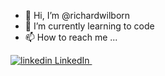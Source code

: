 - 👋 Hi, I’m @richardwilborn
- 🌱 I’m currently learning to code
- 📫 How to reach me ...
<p>
  <a href="https://www.linkedin.com/in/RichardDWilborn" rel="nofollow noreferrer">
    <img src="https://i.stack.imgur.com/gVE0j.png" alt="linkedin"> LinkedIn
  </a> &nbsp; 

</p><!---
richardwilborn/richardwilborn is a ✨ special ✨ repository because its `README.md` (this file) appears on your GitHub profile.
You can click the Preview link to take a look at your changes.
--->
